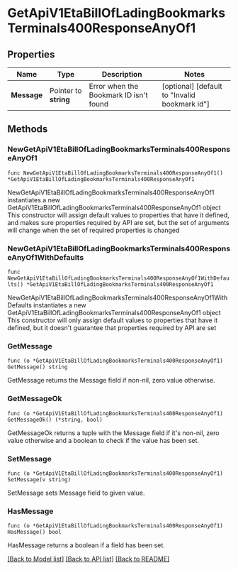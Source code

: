# GetApiV1EtaBillOfLadingBookmarksTerminals400ResponseAnyOf1

## Properties

Name | Type | Description | Notes
------------ | ------------- | ------------- | -------------
**Message** | Pointer to **string** | Error when the Bookmark ID isn&#39;t found | [optional] [default to "Invalid bookmark id"]

## Methods

### NewGetApiV1EtaBillOfLadingBookmarksTerminals400ResponseAnyOf1

`func NewGetApiV1EtaBillOfLadingBookmarksTerminals400ResponseAnyOf1() *GetApiV1EtaBillOfLadingBookmarksTerminals400ResponseAnyOf1`

NewGetApiV1EtaBillOfLadingBookmarksTerminals400ResponseAnyOf1 instantiates a new GetApiV1EtaBillOfLadingBookmarksTerminals400ResponseAnyOf1 object
This constructor will assign default values to properties that have it defined,
and makes sure properties required by API are set, but the set of arguments
will change when the set of required properties is changed

### NewGetApiV1EtaBillOfLadingBookmarksTerminals400ResponseAnyOf1WithDefaults

`func NewGetApiV1EtaBillOfLadingBookmarksTerminals400ResponseAnyOf1WithDefaults() *GetApiV1EtaBillOfLadingBookmarksTerminals400ResponseAnyOf1`

NewGetApiV1EtaBillOfLadingBookmarksTerminals400ResponseAnyOf1WithDefaults instantiates a new GetApiV1EtaBillOfLadingBookmarksTerminals400ResponseAnyOf1 object
This constructor will only assign default values to properties that have it defined,
but it doesn't guarantee that properties required by API are set

### GetMessage

`func (o *GetApiV1EtaBillOfLadingBookmarksTerminals400ResponseAnyOf1) GetMessage() string`

GetMessage returns the Message field if non-nil, zero value otherwise.

### GetMessageOk

`func (o *GetApiV1EtaBillOfLadingBookmarksTerminals400ResponseAnyOf1) GetMessageOk() (*string, bool)`

GetMessageOk returns a tuple with the Message field if it's non-nil, zero value otherwise
and a boolean to check if the value has been set.

### SetMessage

`func (o *GetApiV1EtaBillOfLadingBookmarksTerminals400ResponseAnyOf1) SetMessage(v string)`

SetMessage sets Message field to given value.

### HasMessage

`func (o *GetApiV1EtaBillOfLadingBookmarksTerminals400ResponseAnyOf1) HasMessage() bool`

HasMessage returns a boolean if a field has been set.


[[Back to Model list]](../README.md#documentation-for-models) [[Back to API list]](../README.md#documentation-for-api-endpoints) [[Back to README]](../README.md)


